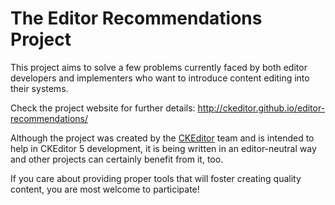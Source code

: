 # The Editor Recommendations Project

This project aims to solve a few problems currently faced by both editor developers and implementers who want
to introduce content editing into their systems.

Check the project website for further details:
http://ckeditor.github.io/editor-recommendations/

Although the project was created by the [CKEditor](http://ckeditor.com/) team and is intended to help in CKEditor 5 development, it is being written in an editor-neutral way and other projects can certainly benefit from it, too.

If you care about providing proper tools that will foster creating quality content, you are most welcome to participate!
